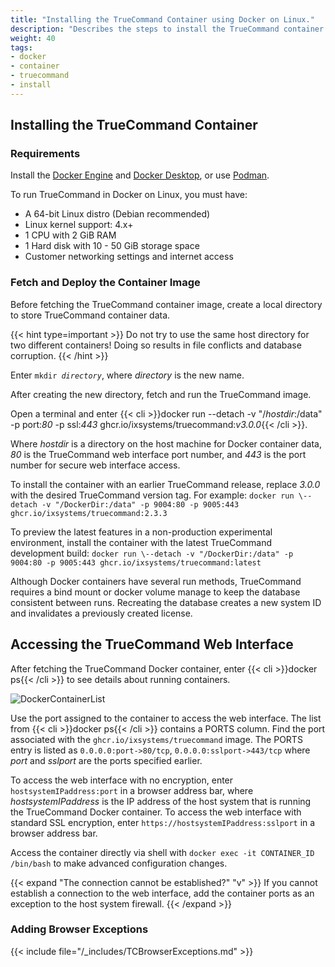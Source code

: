 ```yaml
---
title: "Installing the TrueCommand Container using Docker on Linux."
description: "Describes the steps to install the TrueCommand container in Docker on Linux."
weight: 40
tags:
- docker
- container
- truecommand
- install
---
```



## Installing the TrueCommand Container

### Requirements

Install the [Docker Engine](https://docs.docker.com/engine/install/debian/) and [Docker Desktop](https://docs.docker.com/desktop/linux/), or use [Podman](https://podman.io/).

To run TrueCommand in Docker on Linux, you must have:
* A 64-bit Linux distro (Debian recommended) 
* Linux kernel support: 4.x+
* 1 CPU with 2 GiB RAM
* 1 Hard disk with 10 - 50 GiB storage space
* Customer networking settings and internet access

### Fetch and Deploy the Container Image

Before fetching the TrueCommand container image, create a local directory to store TrueCommand container data.

{{< hint type=important >}}
Do not try to use the same host directory for two different containers!
Doing so results in file conflicts and database corruption.
{{< /hint >}}

Enter <code>mkdir <i>directory</i></code>, where *directory* is the new name.

After creating the new directory, fetch and run the TrueCommand image.

Open a terminal and enter {{< cli >}}docker run \--detach -v "/<i>hostdir</i>:/data" -p port:<i>80</i> -p ssl:<i>443</i> ghcr.io/ixsystems/truecommand:<i>v3.0.0</i>{{< /cli >}}.

Where *hostdir* is a directory on the host machine for Docker container data, *80* is the TrueCommand web interface port number, and *443* is the port number for secure web interface access.

To install the container with an earlier TrueCommand release, replace *3.0.0* with the desired TrueCommand version tag.
For example:
`docker run \--detach -v "/DockerDir:/data" -p 9004:80 -p 9005:443 ghcr.io/ixsystems/truecommand:2.3.3`

To preview the latest features in a non-production experimental environment, install the container with the latest TrueCommand development build:
`docker run \--detach -v "/DockerDir:/data" -p 9004:80 -p 9005:443 ghcr.io/ixsystems/truecommand:latest`

Although Docker containers have several run methods, TrueCommand requires a bind mount or docker volume manage to keep the database consistent between runs.
Recreating the database creates a new system ID and invalidates a previously created license.

## Accessing the TrueCommand Web Interface
After fetching the TrueCommand Docker container, enter {{< cli >}}docker ps{{< /cli >}} to see details about running containers.

![DockerContainerList](/images/TrueCommand/DockerContainerList.png "Finding the TrueCommand Container")

Use the port assigned to the container to access the web interface.
The list from {{< cli >}}docker ps{{< /cli >}} contains a PORTS column.
Find the port associated with the `ghcr.io/ixsystems/truecommand` image.
The PORTS entry is listed as `0.0.0.0:port->80/tcp`, `0.0.0.0:sslport->443/tcp` where *port* and *sslport* are the ports specified earlier.

To access the web interface with no encryption, enter `hostsystemIPaddress:port` in a browser address bar, where *hostsystemIPaddress* is the IP address of the host system that is running the TrueCommand Docker container.
To access the web interface with standard SSL encryption, enter `https://hostsystemIPaddress:sslport` in a browser address bar.

Access the container directly via shell with `docker exec -it CONTAINER_ID /bin/bash` to make advanced configuration changes.

{{< expand "The connection cannot be established?" "v" >}}
If you cannot establish a connection to the web interface, add the container ports as an exception to the host system firewall.
{{< /expand >}}

### Adding Browser Exceptions
{{< include file="/_includes/TCBrowserExceptions.md" >}}
